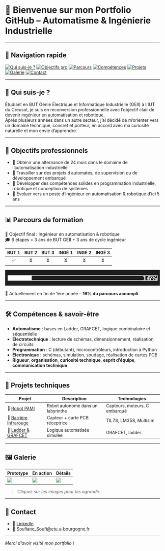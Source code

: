 # 👋 Bienvenue sur mon Portfolio GitHub – Automatisme & Ingénierie Industrielle

---

## 🧭 Navigation rapide

[![Qui suis-je ?](https://img.shields.io/badge/Qui%20suis--je-%23ffb703?style=for-the-badge&logo=about-dot-me&logoColor=white)](#-qui-suis-je-)
[![Objectifs pro](https://img.shields.io/badge/Objectifs%20pro-%23007f5f?style=for-the-badge&logo=target&logoColor=white)](#-objectifs-professionnels)
[![Parcours](https://img.shields.io/badge/Parcours-%236a4c93?style=for-the-badge&logo=progress&logoColor=white)](#-parcours-de-formation)
[![Compétences](https://img.shields.io/badge/-Compétences-%23f72585?style=for-the-badge&logo=geeksforgeeks&logoColor=white)](https://soufisoufiane.github.io/SOUFISoufiane/competences/)
[![Projets](https://img.shields.io/badge/-Projets-%23fb5607?style=for-the-badge&logo=codeforces&logoColor=white)](https://soufisoufiane.github.io/SOUFISoufiane/projets)
[![Galerie](https://img.shields.io/badge/Galerie-%231db954?style=for-the-badge&logo=pixabay&logoColor=white)](#-galerie)
[![Contact](https://img.shields.io/badge/Contact-Form-%230a192f?style=for-the-badge&logo=minutemailer&logoColor=white)](https://soufisoufiane.github.io/SOUFISoufiane/contact)

---

## 👤 Qui suis-je ?

Étudiant en BUT Génie Électrique et Informatique Industrielle (GEII) à l'IUT du Creusot, je suis en reconversion professionnelle avec l’objectif clair de devenir ingénieur en automatisation et robotique.  
Après plusieurs années dans un autre secteur, j’ai décidé de m’orienter vers un domaine technique, concret et porteur, en accord avec ma curiosité naturelle et mon envie d’apprendre.

---

## 🎯 Objectifs professionnels

- 💼 Obtenir une alternance de 24 mois dans le domaine de l’automatisation industrielle
- 🔧 Travailler sur des projets d’automates, de supervision ou de développement embarqué
- 🧠 Développer des compétences solides en programmation industrielle, robotique et conception de systèmes
- 🚀 Évoluer vers un poste d’ingénieur en automatisation & robotique d’ici 5 ans

---

## 📊 Parcours de formation

🎯 Objectif final : Ingénieur en automatisation & robotique  
🎓 6 étapes = 3 ans de BUT GEII + 3 ans de cycle ingénieur

| BUT 1 | BUT 2 | BUT 3 | INGÉ 1 | INGÉ 2 | INGÉ 3 |
|:-----:|:-----:|:-----:|:------:|:------:|:------:|
| ✅    | ⏳     | ⏳     | ⏳      | ⏳      | ⏳      |

![Progression](./assets/progression_16_percent.png)

📍 Actuellement en fin de 1ère année – **16% du parcours accompli**

---

## 🛠️ Compétences & savoir-être

- **Automatisme** : bases en Ladder, GRAFCET, logique combinatoire et séquentielle  
- **Électrotechnique** : lecture de schémas, dimensionnement, réalisation de circuits  
- **Programmation** : C (débutant), microcontrôleurs, introduction à Python  
- **Électronique** : schémas, simulation, soudage, réalisation de cartes PCB  
- **Rigueur**, **organisation**, **curiosité technique**, **esprit d’équipe**, **communication technique**

---

## 🧪 Projets techniques

| Projet | Description | Technologies |
|--------|-------------|--------------|
| 🔗 [Robot PAMI](./projects/pami-robot) | Robot autonome dans un labyrinthe | Capteurs, moteurs, C embarqué |
| 🔗 [Barrière Infrarouge](./projects/barriere-infrarouge) | Capteur + carte PCB réceptrice | TIL78, LM358, Multisim |
| 🔗 [Ladder & GRAFCET](./projects/ladder-grafcet) | Logique automatisée simulée | GRAFCET, ladder |

---

## 🖼️ Galerie

| Prototype | En action | Détails |
|----------|-----------|---------|
| ![](./assets/pami-small.gif) | ![](./assets/barriere.jpg) | ![](./assets/carte.jpg) |

> *Cliquez sur les images pour les agrandir.*

---

## 🤝 Contact

- 💼 [LinkedIn](https://www.linkedin.com/in/soufi-soufiane) 
- 📧 Soufiane_Soufi@etu.u-bourgogne.fr 

---

*Merci d’avoir visité mon portfolio !*
